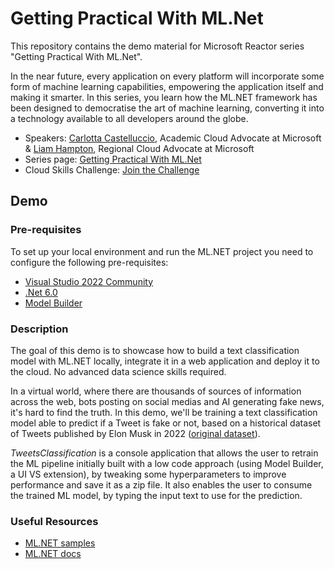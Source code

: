 # Getting Practical With ML.Net
This repository contains the demo material for Microsoft Reactor series "Getting  Practical With ML.Net".

In the near future, every application on every platform will incorporate some form of machine learning capabilities, empowering the application itself and making it smarter. In this series, you learn how the ML.NET framework has been designed to democratise the art of machine learning, converting it into a technology available to all developers around the globe. 

* Speakers: [Carlotta Castelluccio](https://www.linkedin.com/in/carlotta-castelluccio/), Academic Cloud Advocate at Microsoft &
            [Liam Hampton](https://www.linkedin.com/in/liam-conroy-hampton), Regional Cloud Advocate at Microsoft
* Series page: [Getting Practical With ML.Net](https://developer.microsoft.com/en-us/reactor/series/S-1059/?WT.mc_id=academic-82020-cacaste) 
* Cloud Skills Challenge: [Join the Challenge](https://aka.ms/ML.NETCSC?WT.mc_id=academic-82020-cacaste)

## Demo
### Pre-requisites
To set up your local environment and run the ML.NET project you need to configure the following pre-requisites:
* [Visual Studio 2022 Community](https://aka.ms/install-visual-studio?WT.mc_id=academic-82020-cacaste)
* [.Net 6.0](https://dotnet.microsoft.com/en-us/download/dotnet/6.0?WT.mc_id=academic-82020-cacaste)
* [Model Builder](https://marketplace.visualstudio.com/items?itemName=MLNET.ModelBuilder2022?WT.mc_id=academic-82020-cacaste)

### Description
The goal of this demo is to showcase how to build a text classification model with ML.NET locally, integrate it in a web application and deploy it to the cloud. No advanced data science skills required.

In a virtual world, where there are thousands of sources of information across the web, bots posting on social medias and AI generating fake news, it's hard to find the truth. In this demo, we'll be training a text classification model able to predict if a Tweet is fake or not, based on a historical dataset of Tweets published by Elon Musk in 2022 ([original dataset](https://www.kaggle.com/datasets/marta99/elon-musks-tweets-dataset-2022)).  

*TweetsClassification* is a console application that allows the user to retrain the ML pipeline initially built with a low code approach (using Model Builder, a UI VS extension), by tweaking some hyperparameters to improve performance and save it as a zip file. It also enables the user to consume the trained ML model, by typing the input text to use for the prediction. 

### Useful Resources
* [ML.NET samples](https://github.com/dotnet/machinelearning-samples/blob/main/README.md?WT.mc_id=academic-82020-cacaste)
* [ML.NET docs](https://learn.microsoft.com/en-gb/dotnet/machine-learning/?WT.mc_id=academic-82020-cacaste)
